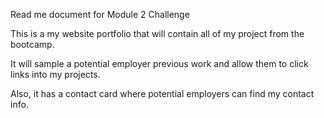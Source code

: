 Read me document for Module 2 Challenge 

This is a my website portfolio that will contain all of my project from the bootcamp.

It will sample a potential employer previous work and allow them to click links into my projects.

Also, it has a contact card where potential employers can find my contact info.
